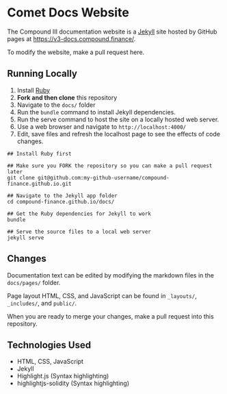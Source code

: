 # Comet Docs Website

The Compound III documentation website is a [Jekyll](https://jekyllrb.com/) site hosted by GitHub pages at https://v3-docs.compound.finance/.

To modify the website, make a pull request here.

## Running Locally

1. Install [Ruby](https://www.ruby-lang.org/en/documentation/installation/)
2. **Fork and then clone** this repository
3. Navigate to the `docs/` folder
4. Run the `bundle` command to install Jekyll dependencies.
5. Run the serve command to host the site on a locally hosted web server.
7. Use a web browser and navigate to `http://localhost:4000/`
6. Edit, save files and refresh the localhost page to see the effects of code changes.

```
## Install Ruby first

## Make sure you FORK the repository so you can make a pull request later
git clone git@github.com:my-github-username/compound-finance.github.io.git

## Navigate to the Jekyll app folder
cd compound-finance.github.io/docs/

## Get the Ruby dependencies for Jekyll to work
bundle

## Serve the source files to a local web server
jekyll serve
```

## Changes

Documentation text can be edited by modifying the markdown files in the `docs/pages/` folder.

Page layout HTML, CSS, and JavaScript can be found in `_layouts/`, `_includes/`, and `public/`.

When you are ready to merge your changes, make a pull request into this repository.

## Technologies Used

- HTML, CSS, JavaScript
- Jekyll
- Highlight.js (Syntax highlighting)
- highlightjs-solidity (Syntax highlighting)
